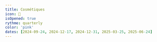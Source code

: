 ```yaml
---
title: Cosmétiques
icon: 🧼
isOpened: true
rythme: quarterly
color: 'pink'
dates: [2024-09-24, 2024-12-17, 2024-12-31, 2025-03-25, 2025-06-24]
---
```

